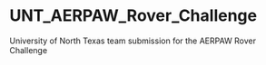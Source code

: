 # UNT_AERPAW_Rover_Challenge
University of North Texas team submission for the AERPAW Rover Challenge
